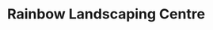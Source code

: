 ---
title: "Rainbow Landscaping Centre"
url: /boston/rainbow-landscaping-centre/
shop: Garten-Center
---